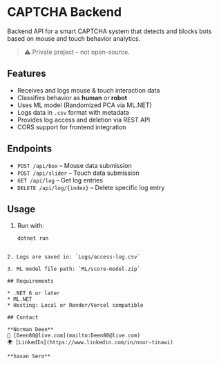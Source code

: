 
# CAPTCHA Backend

Backend API for a smart CAPTCHA system that detects and blocks bots based on mouse and touch behavior analytics.

> ⚠️ Private project – not open-source.

## Features

- Receives and logs mouse & touch interaction data  
- Classifies behavior as **human** or **robot**  
- Uses ML model (Randomized PCA via ML.NET)  
- Logs data in `.csv` format with metadata  
- Provides log access and deletion via REST API  
- CORS support for frontend integration  

## Endpoints

- `POST /api/box` – Mouse data submission  
- `POST /api/slider` – Touch data submission  
- `GET /api/log` – Get log entries  
- `DELETE /api/log/{index}` – Delete specific log entry  

## Usage

1. Run with:
   ```bash
   dotnet run
````

2. Logs are saved in: `Logs/access-log.csv`

3. ML model file path: `ML/score-model.zip`

## Requirements

* .NET 6 or later
* ML.NET
* Hosting: Local or Render/Vercel compatible

## Contact

**Norman Deen**
📧 [Deen80@live.com](mailto:Deen80@live.com)
🌍 [LinkedIn](https://www.linkedin.com/in/nour-tinawi)

**hasan Sero**
